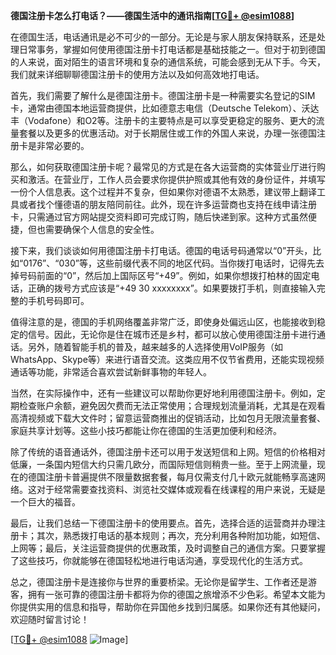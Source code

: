 **德国注册卡怎么打电话？——德国生活中的通讯指南[[TG💪+ @esim1088](https://t.me/s/esim1088)]**

在德国生活，电话通讯是必不可少的一部分。无论是与家人朋友保持联系，还是处理日常事务，掌握如何使用德国注册卡打电话都是基础技能之一。但对于初到德国的人来说，面对陌生的语言环境和复杂的通信系统，可能会感到无从下手。今天，我们就来详细聊聊德国注册卡的使用方法以及如何高效地打电话。

首先，我们需要了解什么是德国注册卡。德国注册卡是一种需要实名登记的SIM卡，通常由德国本地运营商提供，比如德意志电信（Deutsche Telekom）、沃达丰（Vodafone）和O2等。注册卡的主要特点是可以享受更稳定的服务、更大的流量套餐以及更多的优惠活动。对于长期居住或工作的外国人来说，办理一张德国注册卡是非常必要的。

那么，如何获取德国注册卡呢？最常见的方式是在各大运营商的实体营业厅进行购买和激活。在营业厅，工作人员会要求你提供护照或其他有效的身份证件，并填写一份个人信息表。这个过程并不复杂，但如果你对德语不太熟悉，建议带上翻译工具或者找个懂德语的朋友陪同前往。此外，现在许多运营商也支持在线申请注册卡，只需通过官方网站提交资料即可完成订购，随后快递到家。这种方式虽然便捷，但也需要确保个人信息的安全性。

接下来，我们谈谈如何用德国注册卡打电话。德国的电话号码通常以“0”开头，比如“0176”、“030”等，这些前缀代表不同的地区代码。当你拨打电话时，记得先去掉号码前面的“0”，然后加上国际区号“+49”。例如，如果你想拨打柏林的固定电话，正确的拨号方式应该是“+49 30 xxxxxxxx”。如果要拨打手机，则直接输入完整的手机号码即可。

值得注意的是，德国的手机网络覆盖非常广泛，即使身处偏远山区，也能接收到稳定的信号。因此，无论你是住在城市还是乡村，都可以放心使用德国注册卡进行通话。另外，随着智能手机的普及，越来越多的人选择使用VoIP服务（如WhatsApp、Skype等）来进行语音交流。这类应用不仅节省费用，还能实现视频通话等功能，非常适合喜欢尝试新鲜事物的年轻人。

当然，在实际操作中，还有一些建议可以帮助你更好地利用德国注册卡。例如，定期检查账户余额，避免因欠费而无法正常使用；合理规划流量消耗，尤其是在观看高清视频或下载大文件时；留意运营商推出的促销活动，比如包月无限流量套餐、家庭共享计划等。这些小技巧都能让你在德国的生活更加便利和经济。

除了传统的语音通话外，德国注册卡还可以用于发送短信和上网。短信的价格相对低廉，一条国内短信大约只需几欧分，而国际短信则稍贵一些。至于上网流量，现在的德国注册卡普遍提供不限量数据套餐，每月仅需支付几十欧元就能畅享高速网络。这对于经常需要查找资料、浏览社交媒体或观看在线课程的用户来说，无疑是一个巨大的福音。

最后，让我们总结一下德国注册卡的使用要点。首先，选择合适的运营商并办理注册卡；其次，熟悉拨打电话的基本规则；再次，充分利用各种附加功能，如短信、上网等；最后，关注运营商提供的优惠政策，及时调整自己的通信方案。只要掌握了这些技巧，你就能够在德国轻松地进行电话沟通，享受现代化的生活方式。

总之，德国注册卡是连接你与世界的重要桥梁。无论你是留学生、工作者还是游客，拥有一张可靠的德国注册卡都将为你的德国之旅增添不少色彩。希望本文能为你提供实用的信息和指导，帮助你在异国他乡找到归属感。如果你还有其他疑问，欢迎随时留言讨论！

[[TG💪+ @esim1088](https://t.me/s/esim1088) ![Image](https://i.postimg.cc/4NQfJmqS/Snipaste-2025-05-13-00-14-12.png)]